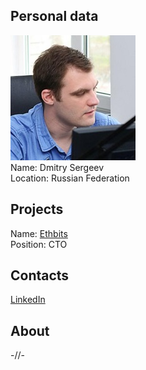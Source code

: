 ## Personal data
![dmitry sergeev photo](photo/dmitry_sergeev.jpg)  
Name:   Dmitry Sergeev  
Location: Russian Federation  
## Projects 
Name: [Ethbits](../projects/ethbits.md)  
Position: CTO   
## Contacts
[LinkedIn](https://www.linkedin.com/in/dmitry-sergeev-ba1501a8/)  
## About
-//-
